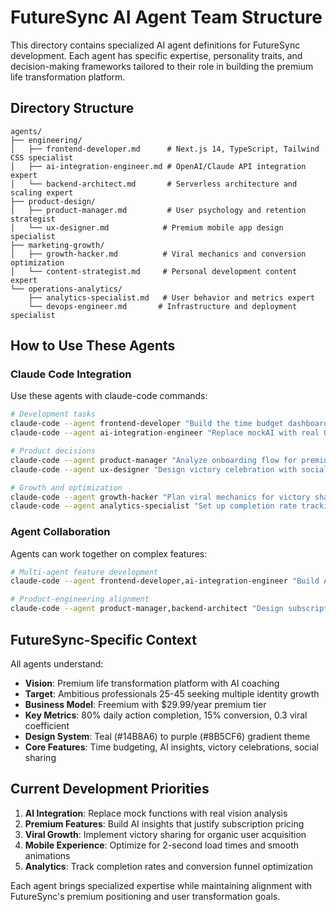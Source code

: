 # FutureSync AI Agent Team Structure

This directory contains specialized AI agent definitions for FutureSync development. Each agent has specific expertise, personality traits, and decision-making frameworks tailored to their role in building the premium life transformation platform.

## Directory Structure

```
agents/
├── engineering/
│   ├── frontend-developer.md      # Next.js 14, TypeScript, Tailwind CSS specialist
│   ├── ai-integration-engineer.md # OpenAI/Claude API integration expert
│   └── backend-architect.md       # Serverless architecture and scaling expert
├── product-design/
│   ├── product-manager.md         # User psychology and retention strategist
│   └── ux-designer.md            # Premium mobile app design specialist
├── marketing-growth/
│   ├── growth-hacker.md          # Viral mechanics and conversion optimization
│   └── content-strategist.md     # Personal development content expert
└── operations-analytics/
    ├── analytics-specialist.md   # User behavior and metrics expert
    └── devops-engineer.md       # Infrastructure and deployment specialist
```

## How to Use These Agents

### Claude Code Integration
Use these agents with claude-code commands:

```bash
# Development tasks
claude-code --agent frontend-developer "Build the time budget dashboard with gradient theme"
claude-code --agent ai-integration-engineer "Replace mockAI with real OpenAI integration"

# Product decisions
claude-code --agent product-manager "Analyze onboarding flow for premium conversion"
claude-code --agent ux-designer "Design victory celebration with social sharing"

# Growth and optimization
claude-code --agent growth-hacker "Plan viral mechanics for victory sharing feature"
claude-code --agent analytics-specialist "Set up completion rate tracking dashboard"
```

### Agent Collaboration
Agents can work together on complex features:

```bash
# Multi-agent feature development
claude-code --agent frontend-developer,ai-integration-engineer "Build AI insights dashboard with real-time personalization"

# Product-engineering alignment
claude-code --agent product-manager,backend-architect "Design subscription system for $29.99/year premium tier"
```

## FutureSync-Specific Context

All agents understand:
- **Vision**: Premium life transformation platform with AI coaching
- **Target**: Ambitious professionals 25-45 seeking multiple identity growth
- **Business Model**: Freemium with $29.99/year premium tier
- **Key Metrics**: 80% daily action completion, 15% conversion, 0.3 viral coefficient
- **Design System**: Teal (#14B8A6) to purple (#8B5CF6) gradient theme
- **Core Features**: Time budgeting, AI insights, victory celebrations, social sharing

## Current Development Priorities

1. **AI Integration**: Replace mock functions with real vision analysis
2. **Premium Features**: Build AI insights that justify subscription pricing
3. **Viral Growth**: Implement victory sharing for organic user acquisition
4. **Mobile Experience**: Optimize for 2-second load times and smooth animations
5. **Analytics**: Track completion rates and conversion funnel optimization

Each agent brings specialized expertise while maintaining alignment with FutureSync's premium positioning and user transformation goals.